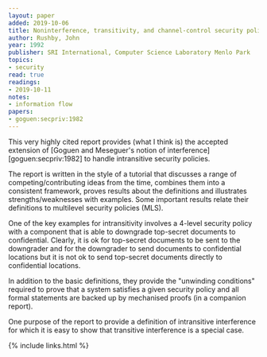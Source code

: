 ```yaml
---
layout: paper
added: 2019-10-06
title: Noninterference, transitivity, and channel-control security policies
author: Rushby, John
year: 1992
publisher: SRI International, Computer Science Laboratory Menlo Park
topics:
- security
read: true
readings:
- 2019-10-11
notes:
- information flow
papers:
- goguen:secpriv:1982
---
```


This very highly cited report provides (what I think is) the accepted extension of [Goguen and Meseguer's notion of interference][goguen:secpriv:1982] to handle intransitive security policies.

The report is written in the style of a tutorial that discusses a range of competing/contributing ideas from the time, combines them into a consistent framework, proves results about the definitions and illustrates strengths/weaknesses with examples.
Some important results relate their definitions to multilevel security policies (MLS).

One of the key examples for intransitivity involves a 4-level security policy with a component that is able to downgrade top-secret documents to confidential.
Clearly, it is ok for top-secret documents to be sent to the downgrader and for the downgrader to send documents to confidential locations but it is not ok to send top-secret documents directly to confidential locations.

In addition to the basic definitions, they provide the "unwinding conditions" required to prove that a system satisfies a given security policy and all formal statements are backed up by mechanised proofs (in a companion report).

One purpose of the report to provide a definition of intransitive interference for which it is easy to show that transitive interference is a special case.

{% include links.html %}
